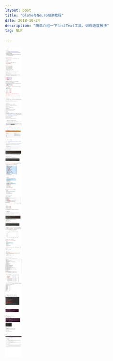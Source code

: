 ```yaml
---
layout: post
title: "GloVe与NeuroNER教程"
date: 2018-10-24
description: "简单介绍一下fastText工具，训练速度极快"
tag: NLP

---
```


![png](/images/posts/ml/GloVe与NeuroNER教程.png)